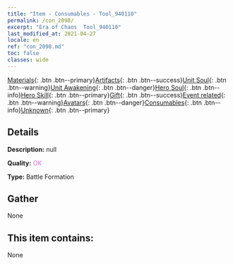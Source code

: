 ```yaml
---
title: "Item - Consumables - Tool_940110"
permalink: /con_2098/
excerpt: "Era of Chaos  Tool_940110"
last_modified_at: 2021-04-27
locale: en
ref: "con_2098.md"
toc: false
classes: wide
---
```

 [Materials](/Items/){: .btn .btn--primary}[Artifacts](/Items/Artifacts/){: .btn .btn--success}[Unit Soul](/Items/UnitSoul/){: .btn .btn--warning}[Unit Awakening](/Items/UnitAwakening/){: .btn .btn--danger}[Hero Soul](/Items/HeroSoul/){: .btn .btn--info}[Hero Skill](/Items/HeroSkill/){: .btn .btn--primary}[Gift](/Items/Gift/){: .btn .btn--success}[Event related](/Items/Events/){: .btn .btn--warning}[Avatars](/Items/Avatars/){: .btn .btn--danger}[Consumables](/Items/Consumables/){: .btn .btn--info}[Unknown](/Items/Unknown/){: .btn .btn--primary}

## Details
 **Description:** null

 **Quality:** <span style="color: #DA70D6">OK</span>

 **Type:** Battle Formation

## Gather

  None

## This item contains:

  None


